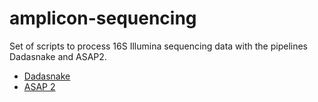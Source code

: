 # amplicon-sequencing
Set of scripts to process 16S Illumina sequencing data with the pipelines Dadasnake and ASAP2.
* [Dadasnake](Dadasnake)  
* [ASAP 2](asap2)  
